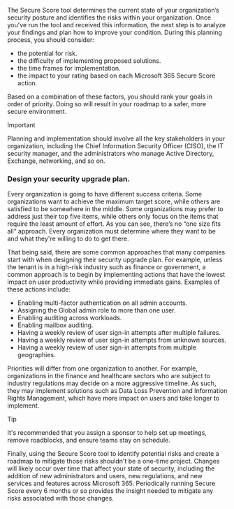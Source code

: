 The Secure Score tool determines the current state of your organization’s security posture and identifies the risks within your organization. Once you've run the tool and received this information, the next step is to analyze your findings and plan how to improve your condition. During this planning process, you should consider:

 *  the potential for risk.
 *  the difficulty of implementing proposed solutions.
 *  the time frames for implementation.
 *  the impact to your rating based on each Microsoft 365 Secure Score action.

Based on a combination of these factors, you should rank your goals in order of priority. Doing so will result in your roadmap to a safer, more secure environment.

> [!IMPORTANT]
> Planning and implementation should involve all the key stakeholders in your organization, including the Chief Information Security Officer (CISO), the IT security manager, and the administrators who manage Active Directory, Exchange, networking, and so on.

### Design your security upgrade plan. 

Every organization is going to have different success criteria. Some organizations want to achieve the maximum target score, while others are satisfied to be somewhere in the middle. Some organizations may prefer to address just their top five items, while others only focus on the items that require the least amount of effort. As you can see, there’s no “one size fits all” approach. Every organization must determine where they want to be and what they're willing to do to get there.

That being said, there are some common approaches that many companies start with when designing their security upgrade plan. For example, unless the tenant is in a high-risk industry such as finance or government, a common approach is to begin by implementing actions that have the lowest impact on user productivity while providing immediate gains. Examples of these actions include:

 *  Enabling multi-factor authentication on all admin accounts.
 *  Assigning the Global admin role to more than one user.
 *  Enabling auditing across workloads.
 *  Enabling mailbox auditing.
 *  Having a weekly review of user sign-in attempts after multiple failures.
 *  Having a weekly review of user sign-in attempts from unknown sources.
 *  Having a weekly review of user sign-in attempts from multiple geographies.

Priorities will differ from one organization to another. For example, organizations in the finance and healthcare sectors who are subject to industry regulations may decide on a more aggressive timeline. As such, they may implement solutions such as Data Loss Prevention and Information Rights Management, which have more impact on users and take longer to implement.

> [!TIP]
> It's recommended that you assign a sponsor to help set up meetings, remove roadblocks, and ensure teams stay on schedule.

Finally, using the Secure Score tool to identify potential risks and create a roadmap to mitigate those risks shouldn't be a one-time project. Changes will likely occur over time that affect your state of security, including the addition of new administrators and users, new regulations, and new services and features across Microsoft 365. Periodically running Secure Score every 6 months or so provides the insight needed to mitigate any risks associated with those changes.
